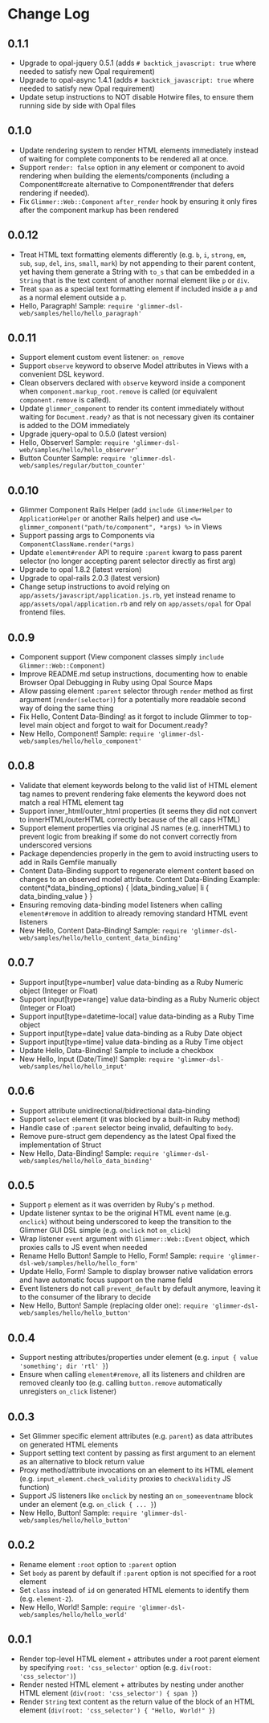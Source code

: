 # Change Log

## 0.1.1

- Upgrade to opal-jquery 0.5.1 (adds `# backtick_javascript: true` where needed to satisfy new Opal requirement)
- Upgrade to opal-async 1.4.1 (adds `# backtick_javascript: true` where needed to satisfy new Opal requirement)
- Update setup instructions to NOT disable Hotwire files, to ensure them running side by side with Opal files

## 0.1.0

- Update rendering system to render HTML elements immediately instead of waiting for complete components to be rendered all at once.
- Support `render: false` option in any element or component to avoid rendering when building the elements/components (including a Component#create alternative to Component#render that defers rendering if needed).
- Fix `Glimmer::Web::Component` `after_render` hook by ensuring it only fires after the component markup has been rendered

## 0.0.12

- Treat HTML text formatting elements differently (e.g. `b`, `i`, `strong`, `em`, `sub`, `sup`, `del`, `ins`, `small`, `mark`) by not appending to their parent content, yet having them generate a String with `to_s` that can be embedded in a `String` that is the text content of another normal element like `p` or `div`.
- Treat `span` as a special text formatting element if included inside a `p` and as a normal element outside a `p`.
- Hello, Paragraph! Sample: `require 'glimmer-dsl-web/samples/hello/hello_paragraph'`

## 0.0.11

- Support element custom event listener: `on_remove`
- Support `observe` keyword to observe Model attributes in Views with a convenient DSL keyword.
- Clean observers declared with `observe` keyword inside a component when `component.markup_root.remove` is called (or equivalent `component.remove` is called).
- Update `glimmer_component` to render its content immediately without waiting for `Document.ready?` as that is not necessary given its container is added to the DOM immediately
- Upgrade jquery-opal to 0.5.0 (latest version)
- Hello, Observer! Sample: `require 'glimmer-dsl-web/samples/hello/hello_observer'`
- Button Counter Sample: `require 'glimmer-dsl-web/samples/regular/button_counter'`

## 0.0.10

- Glimmer Component Rails Helper (add `include GlimmerHelper` to `ApplicationHelper` or another Rails helper) and use `<%= glimmer_component("path/to/component", *args) %>` in Views
- Support passing args to Components via `ComponentClassName.render(*args)`
- Update `element#render` API to require `:parent` kwarg to pass parent selector (no longer accepting parent selector directly as first arg)
- Upgrade to opal 1.8.2 (latest version)
- Upgrade to opal-rails 2.0.3 (latest version)
- Change setup instructions to avoid relying on `app/assets/javascript/application.js.rb`, yet instead rename to `app/assets/opal/application.rb` and rely on `app/assets/opal` for Opal frontend files.

## 0.0.9

- Component support (View component classes simply `include Glimmer::Web::Component`)
- Improve README.md setup instructions, documenting how to enable Browser Opal Debugging in Ruby using Opal Source Maps
- Allow passing element `:parent` selector through `render` method as first argument (`render(selector)`) for a potentially more readable second way of doing the same thing
- Fix Hello, Content Data-Binding! as it forgot to include Glimmer to top-level main object and forgot to wait for Document.ready?
- New Hello, Component! Sample: `require 'glimmer-dsl-web/samples/hello/hello_component'`

## 0.0.8

- Validate that element keywords belong to the valid list of HTML element tag names to prevent rendering fake elements the keyword does not match a real HTML element tag
- Support inner_html/outer_html properties (it seems they did not convert to innerHTML/outerHTML correctly because of the all caps HTML)
- Support element properties via original JS names (e.g. innerHTML) to prevent logic from breaking if some do not convert correctly from underscored versions
- Package dependencies properly in the gem to avoid instructing users to add in Rails Gemfile manually
- Content Data-Binding support to regenerate element content based on changes to an observed model attribute.
Content Data-Binding Example:
content(*data_binding_options) { |data_binding_value|
  li {
    data_binding_value
  }
}
- Ensuring removing data-binding model listeners when calling `element#remove` in addition to already removing standard HTML event listeners
- New Hello, Content Data-Binding! Sample: `require 'glimmer-dsl-web/samples/hello/hello_content_data_binding'`

## 0.0.7

- Support input[type=number] value data-binding as a Ruby Numeric object (Integer or Float)
- Support input[type=range] value data-binding as a Ruby Numeric object (Integer or Float)
- Support input[type=datetime-local] value data-binding as a Ruby Time object
- Support input[type=date] value data-binding as a Ruby Date object
- Support input[type=time] value data-binding as a Ruby Time object
- Update Hello, Data-Binding! Sample to include a checkbox
- New Hello, Input (Date/Time)! Sample: `require 'glimmer-dsl-web/samples/hello/hello_input'`

## 0.0.6

- Support attribute unidirectional/bidirectional data-binding
- Support `select` element (it was blocked by a built-in Ruby method)
- Handle case of `:parent` selector being invalid, defaulting to `body`.
- Remove pure-struct gem dependency as the latest Opal fixed the implementation of Struct
- New Hello, Data-Binding! Sample: `require 'glimmer-dsl-web/samples/hello/hello_data_binding'`

## 0.0.5

- Support `p` element as it was overriden by Ruby's `p` method.
- Update listener syntax to be the original HTML event name (e.g. `onclick`) without being underscored to keep the transition to the Glimmer GUI DSL simple (e.g. `onclick` not `on_click`)
- Wrap listener `event` argument with `Glimmer::Web::Event` object, which proxies calls to JS event when needed
- Rename Hello Button! Sample to Hello, Form! Sample: `require 'glimmer-dsl-web/samples/hello/hello_form'`
- Update Hello, Form! Sample to display browser native validation errors and have automatic focus support on the name field
- Event listeners do not call `prevent_default` by default anymore, leaving it to the consumer of the library to decide
- New Hello, Button! Sample (replacing older one): `require 'glimmer-dsl-web/samples/hello/hello_button'`

## 0.0.4

- Support nesting attributes/properties under element (e.g. `input { value 'something'; dir 'rtl' }`)
- Ensure when calling `element#remove`, all its listeners and children are removed cleanly too (e.g. calling `button.remove` automatically unregisters `on_click` listener)

## 0.0.3

- Set Glimmer specific element attributes (e.g. `parent`) as data attributes on generated HTML elements
- Support setting text content by passing as first argument to an element as an alternative to block return value
- Proxy method/attribute invocations on an element to its HTML element (e.g. `input_element.check_validity` proxies to `checkValidity` JS function)
- Support JS listeners like `onclick` by nesting an `on_someeventname` block under an element (e.g. `on_click { ... }`)
- New Hello, Button! Sample: `require 'glimmer-dsl-web/samples/hello/hello_button'`

## 0.0.2

- Rename element `:root` option to `:parent` option
- Set `body` as parent by default if `:parent` option is not specified for a root element
- Set `class` instead of `id` on generated HTML elements to identify them (e.g. `element-2`).
- New Hello, World! Sample: `require 'glimmer-dsl-web/samples/hello/hello_world'`

## 0.0.1

- Render top-level HTML element + attributes under a root parent element by specifying `root: 'css_selector'` option (e.g. `div(root: 'css_selector')`)
- Render nested HTML element + attributes by nesting under another HTML element (`div(root: 'css_selector') { span }`)
- Render `String` text content as the return value of the block of an HTML element (`div(root: 'css_selector') { "Hello, World!" }`)
